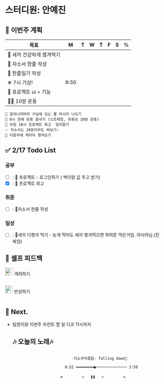 # 스터디원: 안예진

## 🚀 이번주 계획
 
| 목표                            | M   | T   | W   | T   | F   | S   | %   |
| ------------------------------- | --- | --- | --- | --- | --- | --- | --- |
| 🥓 세끼 건강하게 챙겨먹기        |   |   |   |   |   |   |  |
| 🍒 자소서 한줄 작성             |   |   |   |    |   |    |   |
| 🎀 한줄일기 작성                |   |   |   |   |   |   |   |
| ❄ 7시 기상!                  | 9:30  |   |   |   |   |   |   |
| 🌲 프로젝트 ui + 기능           |   |   |   |   |   |   |   |
| 🤹‍♀️ 10분 운동                   |   |   |   |   |   |   |   |

```text
📌 일어나자마자 거실에 있는 물 마시러 나오기
📌 8시 전에 운동 끝내기 (스트레칭, 유튜브 10분 운동)
📌 아침 10시 프로젝트 회고  잊지말기
✨ 자소서는 10분이라도 써보기~
👜 다음주에 캐리어 챙겨오기
```

## ✅ 2/17 Todo List 

### 공부
- [ ] : 🌳 프로젝트 - 로그인하기 ( 백이랑 값 주고 받기)
- [x] : 🔅 프로젝트 회고 

### 취준
- [ ] : 🍒자소서 한줄 작성 
### 일상
- [ ] : 🥓세끼 다챙겨 먹기 - 늦게 먹어도 세끼 챙겨먹으면 하여튼 먹은거임. 야식아님.(진짜임)

## 🎉 셀프 피드백

<img src="https://raw.githubusercontent.com/Tarikul-Islam-Anik/Animated-Fluent-Emojis/master/Emojis/Smilies/Hugging%20Face.png" alt="Hugging Face" width="25" height="25"> 격려하기</img>

```text

```

<img src="https://raw.githubusercontent.com/Tarikul-Islam-Anik/Animated-Fluent-Emojis/master/Emojis/Smilies/Face%20with%20Monocle.png" alt="Face with Monocle" width="25" height="25"> 반성하기</img>
```text

```
## 🌱 Next.
- 팀원이랑 이번주 프런트 할 일 디코 11시까지

  ## 🎶 오늘의 노래🎶
```

                              ☄지소쿠리클럽- falling down🎸

                           0:52 ━━━━━━━━●────────────── 3:50

                         ⇆ㅤㅤㅤㅤㅤ ◁ㅤㅤ❚❚ㅤㅤ▷ ㅤㅤㅤㅤㅤ↻


```
